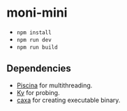 # moni-mini

- `npm install`
- `npm run dev`
- `npm run build`

## Dependencies

- [Piscina](https://github.com/piscinajs/piscina) for multithreading.
- [Ky](https://github.com/sindresorhus/ky) for probing.
- [caxa](https://github.com/leafac/caxa) for creating executable binary.
